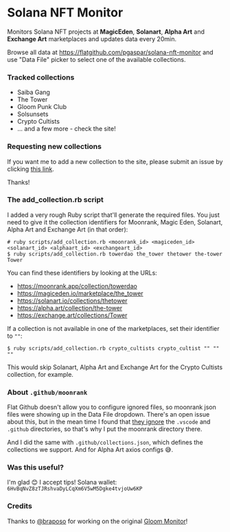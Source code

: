 # Solana NFT Monitor

Monitors Solana NFT projects at **MagicEden**, **Solanart**, **Alpha Art** and **Exchange Art** marketplaces and updates data every 20min.

Browse all data at https://flatgithub.com/pgaspar/solana-nft-monitor and use "Data File" picker to select one of the available collections.

### Tracked collections

* Saiba Gang
* The Tower
* Gloom Punk Club
* Solsunsets
* Crypto Cultists
* ... and a few more - check the site!

### Requesting new collections

If you want me to add a new collection to the site, please submit an issue by clicking [this link](https://github.com/pgaspar/solana-nft-monitor/issues/new?assignees=&labels=add+collection&template=request-a-new-collection-listing.md).

Thanks!

### The add_collection.rb script

I added a very rough Ruby script that'll generate the required files. You just need to give it the collection identifiers for Moonrank, Magic Eden, Solanart, Alpha Art and Exchange Art (in that order):

```shell
# ruby scripts/add_collection.rb <moonrank_id> <magiceden_id> <solanart_id> <alphaart_id> <exchangeart_id>
$ ruby scripts/add_collection.rb towerdao the_tower thetower the-tower Tower
```

You can find these identifiers by looking at the URLs:

* https://moonrank.app/collection/towerdao
* https://magiceden.io/marketplace/the_tower
* https://solanart.io/collections/thetower
* https://alpha.art/collection/the-tower
* https://exchange.art/collections/Tower

If a collection is not available in one of the marketplaces, set their identifier to `""`:

```shell
$ ruby scripts/add_collection.rb crypto_cultists crypto_cultist "" "" ""
```

This would skip Solanart, Alpha Art and Exchange Art for the Crypto Cultists collection, for example.

### About `.github/moonrank`

Flat Github doesn't allow you to configure ignored files, so moonrank json files were showing up in the Data File dropdown. There's an open issue about this, but in the mean time I found that [they ignore](https://github.com/githubocto/flat-viewer/blob/main/src/api/index.ts#L49) the `.vscode` and `.github` directories, so that's why I put the moonrank directory there.

And I did the same with `.github/collections.json`, which defines the collections we support. And for Alpha Art axios configs 😅.

### Was this useful?

I'm glad 😊 I accept tips! Solana wallet: `6HvBqNvZ8zTJRshvaDyLCqXm6V5wM5Dgke4tvjoUw6KP`

### Credits

Thanks to [@braposo](https://github.com/braposo) for working on the original [Gloom Monitor](https://github.com/braposo/gloom-monitor)!
